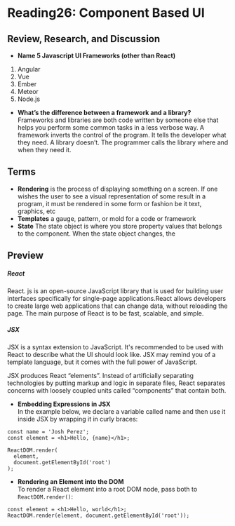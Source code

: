 # Reading26: Component Based UI

## Review, Research, and Discussion

- **Name 5 Javascript UI Frameworks (other than React)**

1. Angular
1. Vue
1. Ember
1. Meteor
1. Node.js

- **What’s the difference between a framework and a library?** Frameworks and libraries are both code written by someone else that helps you perform some common tasks in a less verbose way. A framework inverts the control of the program. It tells the developer what they need. A library doesn’t. The programmer calls the library where and when they need it.

## Terms

- **Rendering** is the process of displaying something on a screen. If one wishes the user to see a visual representation of some result in a program, it must be rendered in some form or fashion be it text, graphics, etc
- **Templates** a gauge, pattern, or mold for a code or framework
- **State** The state object is where you store property values that belongs to the component. When the state object changes, the

## Preview

##### React

React. js is an open-source JavaScript library that is used for building user interfaces specifically for single-page applications.React allows developers to create large web applications that can change data, without reloading the page. The main purpose of React is to be fast, scalable, and simple.

##### JSX

JSX is a syntax extension to JavaScript. It's recommended to be used with React to describe what the UI should look like. JSX may remind you of a template language, but it comes with the full power of JavaScript.

JSX produces React “elements”. Instead of artificially separating technologies by putting markup and logic in separate files, React separates concerns with loosely coupled units called “components” that contain both.

- **Embedding Expressions in JSX**  
  In the example below, we declare a variable called name and then use it inside JSX by wrapping it in curly braces:

```
const name = 'Josh Perez';
const element = <h1>Hello, {name}</h1>;

ReactDOM.render(
  element,
  document.getElementById('root')
);
```

- **Rendering an Element into the DOM**  
  To render a React element into a root DOM node, pass both to `ReactDOM.render()`:

```
const element = <h1>Hello, world</h1>;
ReactDOM.render(element, document.getElementById('root'));
```
